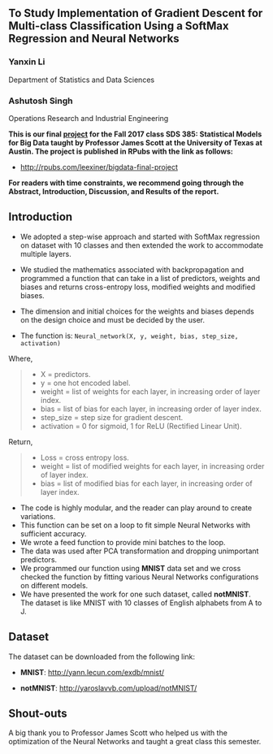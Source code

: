 ## To Study Implementation of Gradient Descent for Multi-class Classification Using a SoftMax Regression and Neural Networks

### Yanxin Li        
Department of Statistics and Data Sciences

### Ashutosh Singh  
Operations Research and Industrial Engineering


**This is our final [project](http://rpubs.com/leexiner/bigdata-final-project) for the Fall 2017 class SDS 385: Statistical Models for Big Data taught by Professor James Scott at the University of Texas at Austin. The project is published in RPubs with the link as follows:**

- http://rpubs.com/leexiner/bigdata-final-project

**For readers with time constraints, we recommend going through the Abstract, Introduction, Discussion, and Results of the report.**

##  Introduction
- We adopted a step-wise approach and started with SoftMax regression on dataset with 10 classes and then extended the work to accommodate multiple layers.

- We studied the mathematics associated with backpropagation and programmed a function that can take in a list of predictors, weights and biases and returns cross-entropy loss, modified weights and modified biases.

- The dimension and initial choices for the weights and biases depends on the design choice and must be decided by the user.

- The function is:
````Neural_network(X, y, weight, bias, step_size,  activation)````

Where,

>* X = predictors.
>* y = one hot encoded label.
>* weight = list of weights for each layer, in increasing order of layer index.
>* bias = list of bias for each layer, in increasing order of layer index.
>* step_size = step size for gradient descent.
>* activation = 0 for sigmoid, 1 for ReLU (Rectified Linear Unit).

Return,

>* Loss = cross entropy loss.
>* weight = list of modified weights for each layer, in increasing order of layer index.
>* bias = list of modified bias for each layer, in increasing order of layer index.

- The code is highly modular, and the reader can play around to create variations.
- This function can be set on a loop to fit simple Neural Networks with sufficient accuracy.
- We wrote a feed function to provide mini batches to the loop.
- The data was used after PCA transformation and dropping unimportant predictors.
- We programmed our function using **MNIST** data set and we cross checked the function by fitting various Neural Networks configurations on different models.
- We have presented the work for one such dataset, called **notMNIST**. The dataset is like MNIST with 10 classes of English alphabets from A to J.

## Dataset

The dataset can be downloaded from the following link: 

- **MNIST**: http://yann.lecun.com/exdb/mnist/

- **notMNIST**: http://yaroslavvb.com/upload/notMNIST/

## Shout-outs
A big thank you to Professor James Scott who helped us with the optimization of the Neural Networks and taught a great class this semester.
